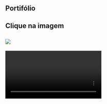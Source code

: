 ## Portifólio

<h2>Clique na imagem<h2>
<a href="https://rafael-moratti.github.io/portifolio/" target="_blank"><img src="https://user-images.githubusercontent.com/104304589/195998100-9e732e19-c984-4328-8b08-32dceacb0040.png" /></a>

<video><a href="https://youtu.be/a8bZy-AfpOE"></a></video>
